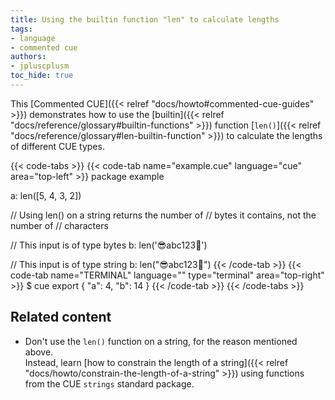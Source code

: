 ```yaml
---
title: Using the builtin function "len" to calculate lengths
tags:
- language
- commented cue
authors:
- jpluscplusm
toc_hide: true
---
```


This [Commented CUE]({{< relref "docs/howto#commented-cue-guides" >}})
demonstrates how to use the
[builtin]({{< relref "docs/reference/glossary#builtin-functions" >}})
function
[`len()`]({{< relref "docs/reference/glossary#len-builtin-function" >}})
to calculate the lengths of different CUE types.

{{< code-tabs >}}
{{< code-tab name="example.cue" language="cue"  area="top-left" >}}
package example

a: len([5, 4, 3, 2])

// Using len() on a string returns the number of
// bytes it contains, not the number of
// characters

// This input is of type bytes
b: len('😎abc123🥶')

// This input is of type string
b: len("😎abc123🥶")
{{< /code-tab >}}
{{< code-tab name="TERMINAL" language="" type="terminal" area="top-right" >}}
$ cue export
{
    "a": 4,
    "b": 14
}
{{< /code-tab >}}
{{< /code-tabs >}}

## Related content

- Don't use the `len()` function on a string, for the reason mentioned above.\
  Instead, learn
  [how to constrain the length of a string]({{< relref "docs/howto/constrain-the-length-of-a-string" >}})
  using functions from the CUE `strings` standard package.
